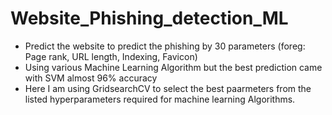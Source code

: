 # Website_Phishing_detection_ML

* Predict the website to predict the phishing by 30 parameters (foreg: Page rank, URL length, Indexing, Favicon) 
* Using various Machine Learning Algorithm but the best prediction came with SVM almost 96% accuracy
* Here I am using GridsearchCV to select the best paarmeters from the listed hyperparameters required for machine learning Algorithms.
